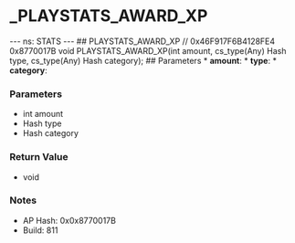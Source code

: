 # _PLAYSTATS_AWARD_XP

--- ns: STATS --- ## PLAYSTATS_AWARD_XP  // 0x46F917F6B4128FE4 0x8770017B void PLAYSTATS_AWARD_XP(int amount, cs_type(Any) Hash type, cs_type(Any) Hash category);  ## Parameters * **amount**: * **type**: * **category**:

### Parameters
* int amount
* Hash type
* Hash category

### Return Value
* void

### Notes
* AP Hash: 0x0x8770017B
* Build: 811

